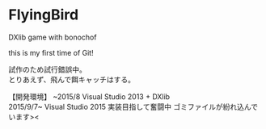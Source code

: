 # FlyingBird
DXlib game with bonochof

this is my first time of Git!

試作のため試行錯誤中。  
とりあえず、飛んで餌キャッチはする。  

【開発環境】
~2015/8 
Visual Studio 2013 + DXlib  
2015/9/7~ 
Visual Studio 2015 実装目指して奮闘中 
ゴミファイルが紛れ込んでいます><  
